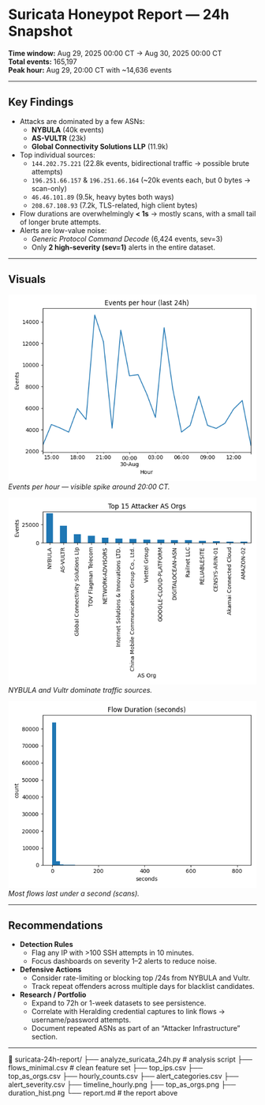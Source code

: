 # Suricata Honeypot Report — 24h Snapshot

**Time window:** Aug 29, 2025 00:00 CT → Aug 30, 2025 00:00 CT  
**Total events:** 165,197  
**Peak hour:** Aug 29, 20:00 CT with ~14,636 events  

---

## Key Findings
- Attacks are dominated by a few ASNs:  
  - **NYBULA** (40k events)  
  - **AS-VULTR** (23k)  
  - **Global Connectivity Solutions LLP** (11.9k)  
- Top individual sources:  
  - `144.202.75.221` (22.8k events, bidirectional traffic → possible brute attempts)  
  - `196.251.66.157` & `196.251.66.164` (~20k events each, but 0 bytes → scan-only)  
  - `46.46.101.89` (9.5k, heavy bytes both ways)  
  - `208.67.108.93` (7.2k, TLS-related, high client bytes)  
- Flow durations are overwhelmingly **< 1s** → mostly scans, with a small tail of longer brute attempts.
- Alerts are low-value noise:  
  - *Generic Protocol Command Decode* (6,424 events, sev=3)  
  - Only **2 high-severity (sev=1)** alerts in the entire dataset.

---

## Visuals
![Timeline](timeline_hourly.png)  
*Events per hour — visible spike around 20:00 CT.*

![Top AS Orgs](top_as_orgs.png)  
*NYBULA and Vultr dominate traffic sources.*

![Flow Durations](duration_hist.png)  
*Most flows last under a second (scans).*

---

## Recommendations
- **Detection Rules**
  - Flag any IP with >100 SSH attempts in 10 minutes.  
  - Focus dashboards on severity 1–2 alerts to reduce noise.  
- **Defensive Actions**
  - Consider rate-limiting or blocking top /24s from NYBULA and Vultr.  
  - Track repeat offenders across multiple days for blacklist candidates.  
- **Research / Portfolio**
  - Expand to 72h or 1-week datasets to see persistence.  
  - Correlate with Heralding credential captures to link flows → username/password attempts.  
  - Document repeated ASNs as part of an “Attacker Infrastructure” section.

---


📂 suricata-24h-report/
 ├── analyze_suricata_24h.py   # analysis script
 ├── flows_minimal.csv         # clean feature set
 ├── top_ips.csv
 ├── top_as_orgs.csv
 ├── hourly_counts.csv
 ├── alert_categories.csv
 ├── alert_severity.csv
 ├── timeline_hourly.png
 ├── top_as_orgs.png
 ├── duration_hist.png
 └── report.md   # the report above
